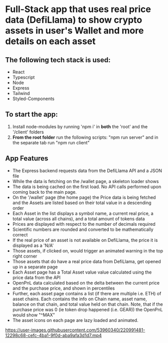 # Full-Stack app that uses real price data (DefiLlama) to show crypto assets in user's Wallet and more details on each asset

## The following tech stack is used:
 - React
 - Typescript
 - Node
 - Express
 - Tailwind
 - Styled-Components

 ## To start the app:
 1. Install node-modules by running 'npm i' in **both** the 'root' and the '/client' folders
 2. **From the root folder** run the following scripts: "npm run server" and in the separate tab run "npm run client"

 ## App Features
 - The Express backend requests data from the DefiLlama API and a JSON file
 - While the data is fetching on the /wallet page, a skeleton loader shows 
 - The data is being cached on the first load. No API calls performed upon coming back to the main page.
 - On the '/wallet' page (the home page) the Price data is being fetched and the Assets are listed based on their total value in a descending order
 - Each Asset in the list displays a symbol name, a current real price, a total value (across all chains), and a total amount of tokens data
 - Prices are displayed with respect to the number of decimals required
 - Scientific numbers are rounded and converted to be mathematically correct
 - If the real price of an asset is not available on DefiLlama, the price it is displayed as a 'N/A'
 - Those assets, if clicked on, would trigger an animated warning in the top right corner
 - Those assets that do have a real price data from DefiLlama, get opened up in a separate page
 - Each Asset page has a Total Asset value value calculated using the price data from the API
 - OpenPnL data calculated based on the delta between the current price and the purchase price, and shown in percentiles 
 - Further, each asset page contains a list (if there are multiple i.e. ETH) of asset chains. Each contains the info on Chain name, asset name, balance on that chain, and total value held on that chain. Note, that if the purchase price was 0 (ie token drop happened (i.e. GEAR)) the OpenPnL would show "^MAX"
 - The asset icons on each page are lazy loaded and animated.


https://user-images.githubusercontent.com/53960340/220991481-12298c68-cefc-4ba1-9f0d-aba9afa3d1d7.mp4


